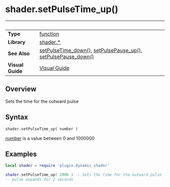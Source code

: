 # shader.setPulseTime_up()

|                      | &nbsp; 
| -------------------- | ---------------------------------------------------------------
| __Type__             | [function](http://docs.coronalabs.com/api/type/Function.html)
| __Library__          | [shader.*](README.md)
| __See Also__         | [setPulseTime_down()](setPulseTime_down.markdown), [setPulsePause_up()](setPulsePause_up.markdown), [setPulsePause_down()](setPulsePause_down.markdown)
| __Visual Guide__     | [Visual Guide](http://dynamicshader.com/)


## Overview

Sets the time for the outward pulse


## Syntax

	shader.setPulseTime_up( number )

[number](https://docs.coronalabs.com/api/type/Number.html) is a value between 0 and 1000000

## Examples

``````lua
local shader = require 'plugin.dynamic_shader'

shader.setPulseTime_up( 2000 ) -- Sets the time for the outward pulse
-- pulse expands for 2 seconds

``````
